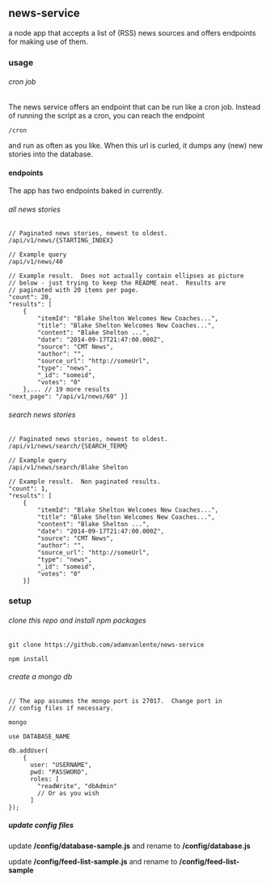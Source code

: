 ## news-service
a node app that accepts a list of (RSS) news sources and offers endpoints for making use of them.

### usage

###### cron job

The news service offers an endpoint that can be run like a cron job.  Instead of running the script as a cron, you can reach the endpoint
	
	/cron

and run as often as you like.  When this url is curled, it dumps any (new) new stories into the database.

#### endpoints

The app has two endpoints baked in currently.

###### all news stories

	// Paginated news stories, newest to oldest.
	/api/v1/news/{STARTING_INDEX}
	
	// Example query
	/api/v1/news/40
	
	// Example result.  Does not actually contain ellipses as picture
	// below - just trying to keep the README neat.  Results are
	// paginated with 20 items per page.
	"count": 20,
	"results": [
		{
			"itemId": "Blake Shelton Welcomes New Coaches...",
			"title": "Blake Shelton Welcomes New Coaches...",
			"content": "Blake Shelton ...",
			"date": "2014-09-17T21:47:00.000Z",
			"source": "CMT News",
			"author": "",
			"source_url": "http://someUrl",
			"type": "news",
			"_id": "someid",
			"votes": "0"
		},... // 19 more results
	"next_page": "/api/v1/news/60" }]

###### search news stories

	// Paginated news stories, newest to oldest.
	/api/v1/news/search/{SEARCH_TERM}
	
	// Example query
	/api/v1/news/search/Blake Shelton
	
	// Example result.  Non paginated results.
	"count": 1,
	"results": [
		{
			"itemId": "Blake Shelton Welcomes New Coaches...",
			"title": "Blake Shelton Welcomes New Coaches...",
			"content": "Blake Shelton ...",
			"date": "2014-09-17T21:47:00.000Z",
			"source": "CMT News",
			"author": "",
			"source_url": "http://someUrl",
			"type": "news",
			"_id": "someid",
			"votes": "0"
		}]


### setup

###### clone this repo and install npm packages

	git clone https://github.com/adamvanlente/news-service
	
	npm install
	
###### create a mongo db

	// The app assumes the mongo port is 27017.  Change port in
	// config files if necessary.
	
	mongo
	
	use DATABASE_NAME
	
	db.addUser(
		{
		  user: "USERNAME",
		  pwd: "PASSWORD",
	      roles: [
	        "readWrite", "dbAdmin"
	        // Or as you wish
	      ]
    });
    
##### update config files

update <b>/config/database-sample.js</b> and rename to <b>/config/database.js</b>

update <b>/config/feed-list-sample.js</b> and rename to <b>/config/feed-list-sample</b>
	